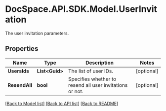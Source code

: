 # DocSpace.API.SDK.Model.UserInvitation
The user invitation parameters.

## Properties

Name | Type | Description | Notes
------------ | ------------- | ------------- | -------------
**UsersIds** | **List&lt;Guid&gt;** | The list of user IDs. | [optional] 
**ResendAll** | **bool** | Specifies whether to resend all user invitations or not. | [optional] 

[[Back to Model list]](../README.md#documentation-for-models) [[Back to API list]](../README.md#documentation-for-api-endpoints) [[Back to README]](../README.md)

